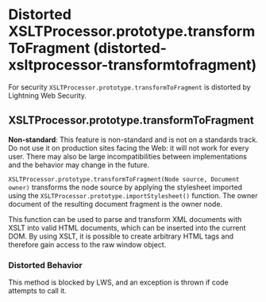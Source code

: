 # Distorted XSLTProcessor.prototype.transformToFragment (distorted-xsltprocessor-transformtofragment)

For security `XSLTProcessor.prototype.transformToFragment` is distorted by Lightning Web Security.

<!-- START generated embed: @locker/distortion/src/XSLTProcessor/docs/blocked-properties-transformToFragment-value.md -->
## XSLTProcessor.prototype.transformToFragment

**Non-standard**: This feature is non-standard and is not on a standards track. Do not use it on production sites facing the Web: it will not work for every user. There may also be large incompatibilities between implementations and the behavior may change in the future.

`XSLTProcessor.prototype.transformToFragment(Node source, Document owner)` transforms the node source by applying the stylesheet imported using the `XSLTProcessor.prototype.importStylesheet()` function. The owner document of the resulting document fragment is the owner node.

This function can be used to parse and transform XML documents with XSLT into valid HTML documents, which can be inserted into the current DOM. By using XSLT, it is possible to create arbitrary HTML tags and therefore gain access to the raw window object.

### Distorted Behavior

This method is blocked by LWS, and an exception is thrown if code attempts to call it.
<!-- END generated embed, please keep comment -->
